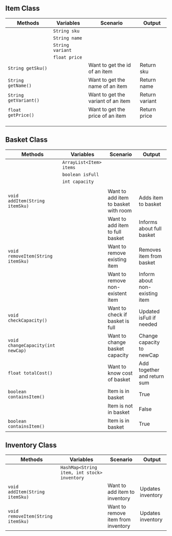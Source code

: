 
## Item Class

| Methods                | Variables         | Scenario                           | Output         |
|------------------------|-------------------|------------------------------------|----------------|
|                        | `String sku `     |                                    |                |
|                        | `String name `    |                                    |                |
|                        | `String variant ` |                                    |                |
|                        | `float price `    |                                    |                |
| `String getSku() `     |                   | Want to get the id of an item      | Return sku     |
| `String getName() `    |                   | Want to get the name of an item    | Return name    |
| `String getVariant() ` |                   | Want to get the variant of an item | Return variant |
| `float getPrice() `    |                   | Want to get the price of an item   | Return price   |
|                        |                   |                                    |                |
|                        |                   |                                    |                |
|                        |                   |                                    |                |


## Basket Class

| Methods                            | Variables                | Scenario                             | Output                         |
|------------------------------------|--------------------------|--------------------------------------|--------------------------------|
|                                    | `ArrayList<Item> items ` |                                      |                                |
|                                    | `boolean isFull `        |                                      |                                |
|                                    | `int capacity `          |                                      |                                |
|                                    |                          |                                      |                                |
| `void addItem(String itemSku) `    |                          | Want to add item to basket with room | Adds item to basket            |
|                                    |                          | Want to add item to full basket      | Informs about full basket      |
| `void removeItem(String itemSku) ` |                          | Want to remove existing item         | Removes item from basket       |
|                                    |                          | Want to remove non-existent item     | Inform about non-existing item |
| `void checkCapacity() `            |                          | Want to check if basket is full      | Updated isFull if needed       |
| `void changeCapacity(int newCap) ` |                          | Want to change basket capacity       | Change capacity to newCap      |
| `float totalCost() `               |                          | Want to know cost of basket          | Add together and return sum    |
| `boolean containsItem() `          |                          | Item is in basket                    | True                           |
|                                    |                          | Item is not in basket                | False                          |
| `boolean containsItem() `          |                          | Item is in basket                    | True                           |


## Inventory Class

| Methods                               | Variables                                    | Scenario                           | Output                          |
|---------------------------------------|----------------------------------------------|------------------------------------|---------------------------------|
|                                       | `HashMap<String item, int stock> inventory ` |                                    |                                 |
| `void addItem(String itemSku) `       |                                              | Want to add item to inventory      | Updates inventory               |
| `void removeItem(String itemSku) `    |                                              | Want to remove item from inventory | Updates inventory               |

